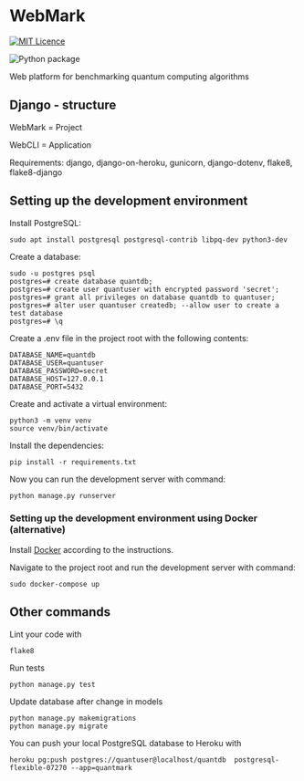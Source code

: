 # WebMark

[![MIT Licence](https://badges.frapsoft.com/os/mit/mit.png?v=103)](https://opensource.org/licenses/mit-license.php)

![Python package](https://github.com/ohtu2021-kvantti/WebMark/workflows/Python%20package/badge.svg)

Web platform for benchmarking quantum computing algorithms

## Django - structure

WebMark = Project

WebCLI = Application

Requirements: django, django-on-heroku, gunicorn, django-dotenv, flake8, flake8-django

## Setting up the development environment

Install PostgreSQL:

```
sudo apt install postgresql postgresql-contrib libpq-dev python3-dev
```

Create a database:
```
sudo -u postgres psql
postgres=# create database quantdb;
postgres=# create user quantuser with encrypted password 'secret';
postgres=# grant all privileges on database quantdb to quantuser;
postgres=# alter user quantuser createdb; --allow user to create a test database
postgres=# \q
```

Create a .env file in the project root with the following contents:
```
DATABASE_NAME=quantdb
DATABASE_USER=quantuser
DATABASE_PASSWORD=secret
DATABASE_HOST=127.0.0.1
DATABASE_PORT=5432
```

Create and activate a virtual environment:
```
python3 -m venv venv
source venv/bin/activate
```

Install the dependencies:
```
pip install -r requirements.txt
```

Now you can run the development server with command:
```
python manage.py runserver
```

### Setting up the development environment using Docker (alternative)

Install [Docker](https://docs.docker.com/engine/install/) according to the instructions.

Navigate to the project root and run the development server with command:
```
sudo docker-compose up
```

## Other commands

Lint your code with
```
flake8
```

Run tests
```
python manage.py test
```

Update database after change in models
```
python manage.py makemigrations
python manage.py migrate

```

You can push your local PostgreSQL database to Heroku with
```
heroku pg:push postgres://quantuser@localhost/quantdb  postgresql-flexible-07270 --app=quantmark
```


